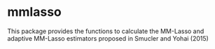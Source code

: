 # mmlasso
This package provides the functions to calculate the MM-Lasso and adaptive MM-Lasso estimators proposed in Smucler and Yohai (2015)
